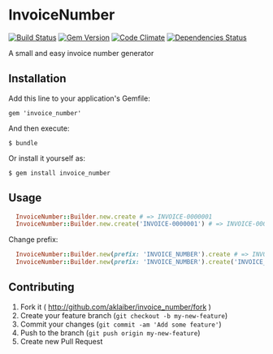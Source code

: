 # InvoiceNumber

[![Build Status](https://api.travis-ci.org/aklaiber/invoice_number.svg)][travis]
[![Gem Version](http://img.shields.io/gem/v/invoice_number.svg)][gem]
[![Code Climate](https://codeclimate.com/github/aklaiber/invoice_number.png)][codeclimate]
[![Dependencies Status](http://img.shields.io/gemnasium/aklaiber/invoice_number.svg)][gemnasium]

[travis]: https://travis-ci.org/aklaiber/invoice_number
[gem]: https://rubygems.org/gems/invoice_number
[codeclimate]: https://codeclimate.com/github/aklaiber/invoice_number
[gemnasium]: https://gemnasium.com/aklaiber/invoice_number

A small and easy invoice number generator

## Installation

Add this line to your application's Gemfile:

    gem 'invoice_number'

And then execute:

    $ bundle

Or install it yourself as:

    $ gem install invoice_number

## Usage

``` ruby
  InvoiceNumber::Builder.new.create # => INVOICE-0000001
  InvoiceNumber::Builder.new.create('INVOICE-0000001') # => INVOICE-0000001
```

Change prefix:

``` ruby
  InvoiceNumber::Builder.new(prefix: 'INVOICE_NUMBER').create # => INVOICE_NUMBER-0000001 
  InvoiceNumber::Builder.new(prefix: 'INVOICE_NUMBER').create('INVOICE_NUMBER-0000001') # => INVOICE_NUMBER-0000002 
```

## Contributing

1. Fork it ( http://github.com/aklaiber/invoice_number/fork )
2. Create your feature branch (`git checkout -b my-new-feature`)
3. Commit your changes (`git commit -am 'Add some feature'`)
4. Push to the branch (`git push origin my-new-feature`)
5. Create new Pull Request
